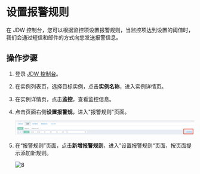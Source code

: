 # 设置报警规则

在 JDW 控制台，您可以根据监控项设置报警规则，当监控项达到设置的阈值时，我们会通过短信和邮件的方式向您发送报警信息。

## 操作步骤

1. 登录 [JDW 控制台](https://jdw-console.jdcloud.com/list)。

2. 在实例列表页，选择目标实例，点击**实例名称**，进入实例详情页。

3. 在实例详情页，点击**监控**，查看监控信息。

4. 点击页面右侧**设置报警规**，进入"报警规则"页面。

   ![7](../../../image/RDS/jdw-alarm.png)

5. 在“报警规则”页面，点击**新增报警规则**，进入”设置报警规则“页面，按页面提示添加新规则。

   ![8](../../../image/RDS/monitor2-jdw.png)

